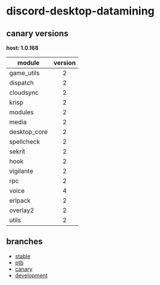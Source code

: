 # discord-desktop-datamining

## canary versions

**host: 1.0.168**

| module | version |
| ------ | :-----: |
| game_utils | 2 |
| dispatch | 2 |
| cloudsync | 2 |
| krisp | 2 |
| modules | 2 |
| media | 2 |
| desktop_core | 2 |
| spellcheck | 2 |
| sekrit | 2 |
| hook | 2 |
| vigilante | 2 |
| rpc | 2 |
| voice | 4 |
| erlpack | 2 |
| overlay2 | 2 |
| utils | 2 |

## branches

- [stable](https://github.com/OpenAsar/discord-desktop-datamining/tree/stable)
- [ptb](https://github.com/OpenAsar/discord-desktop-datamining/tree/ptb)
- [canary](https://github.com/OpenAsar/discord-desktop-datamining/tree/canary)
- [development](https://github.com/OpenAsar/discord-desktop-datamining/tree/development)